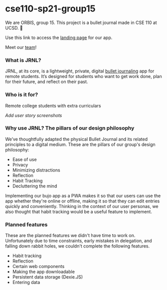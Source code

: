 # cse110-sp21-group15

We are ORBIS, group 15. This project is a bullet journal made in CSE 110 at UCSD. 📓  

Use this link to access the [landing page](https://jrnl-bujo-app.herokuapp.com/) for our app.

Meet our [team](./admin/team.md)!

### What is JRNL?

JRNL, at its core, is a lightweight, private, digital [bullet journaling](www.bulletjournal.com) app for remote students. It’s designed for students who want to get work done, plan for their future, and reflect on their past. 

### Who is it for?

Remote college students with extra curriculars

*Add user story screenshots*

### Why use JRNL? The pillars of our design philosophy

We’ve thoughtfully adapted the physical Bullet Journal and its related principles to a digital medium. These are the pillars of our group's design philosophy:

 - Ease of use
 - Privacy
 - Minimizing distractions
 - Reflection
 - Habit Tracking
 - Decluttering the mind

 Implementing our bujo app as a PWA makes it so that our users can use the app whether they're online or offline, making it so that they can edit entries quickly and conveniently. Thinking in the context of our user personas, we also thought that habit tracking would be a useful feature to implement. 

 ### Planned features 

 These are the planned features we didn't have time to work on. Unfortunately due to time constraints, early mistakes in delegation, and falling down rabbit holes, we couldn't complete the following features. 

  - Habit tracking
  - Reflection
  - Certain web components
  - Making the app downloadable
  - Persistent data storage (Dexie.JS)
  - Entering data



